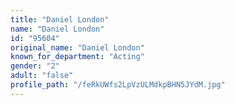 ```yaml
---
title: "Daniel London"
name: "Daniel London"
id: "95604"
original_name: "Daniel London"
known_for_department: "Acting"
gender: "2"
adult: "false"
profile_path: "/feRkUWfs2LpVzULMdkpBHN5JYdM.jpg"
---
```

